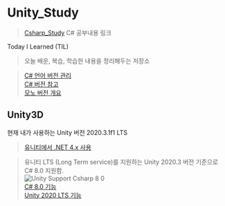 # Unity_Study

> [Csharp_Study](https://github.com/twozeronine/Csharp_Study) C# 공부내용 링크

Today I Learned (TIL)

> 오늘 배운, 복습, 학습한 내용을 정리해두는 저장소

> [C# 언어 버전 관리](https://docs.microsoft.com/ko-kr/dotnet/csharp/language-reference/configure-language-version)  
> [C# 버전 참고](https://docs.microsoft.com/ko-kr/dotnet/csharp/whats-new/csharp-version-history)  
> [모노 버전 개요](https://www.mono-project.com/docs/about-mono/releases/)

## Unity3D

현재 내가 사용하는 Unity 버전 2020.3.1f1 LTS

> [유니티에서 .NET 4.x 사용](https://docs.microsoft.com/ko-kr/visualstudio/gamedev/unity/unity-scripting-upgrade)

> 유니티 LTS (Long Term service)를 지원하는 Unity 2020.3 버전 기준으로 C# 8.0 지원함.  
> ![Unity Support Csharp 8 0](https://user-images.githubusercontent.com/67315288/117679459-418b2100-b1eb-11eb-8e29-1554deb855cc.png)  
> [C# 8.0 기능](https://docs.microsoft.com/ko-kr/dotnet/csharp/whats-new/csharp-8#switch-expressions)  
> [Unity 2020 LTS 기능](https://docs.unity3d.com/kr/2020.3/Manual/WhatsNew2020LTS.html#Programmer)
